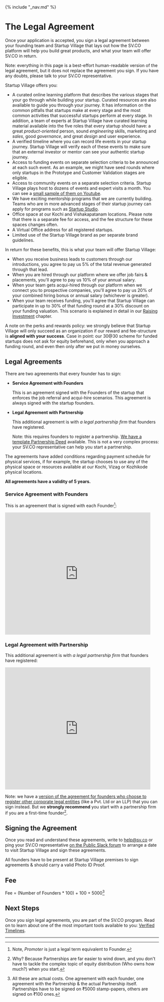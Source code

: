{% include "_nav.md" %}

# The Legal Agreement

Once your application is accepted, you sign a legal agreement between your founding team and Startup Village that lays out how the SV.CO platform will help you build great products, and what your team will offer SV.CO in return.

Note: everything in this page is a best-effort human-readable version of the legal agreement, but it does not replace the agreement you sign. If you have any doubts, please talk to your SV.CO representative.

Startup Village offers you:

* A curated online learning platform that describes the various stages that your go through while building your startup. Curated resources are also available to guide you through your journey. It has information on the common pitfalls that startups make at every stage and the most common activities that successful startups perform at every stage. In addition, a team of experts at Startup Village have curated learning material available into the five roles that every startup should have: a great *product-oriented* person, sound *engineering* skills, marketing and *sales*, good *governance*, and great *design* and user experience.
* A verified timeline where you can record life events in your startup journey. Startup Village will verify each of these events to make sure that an external investor or mentor can see your authentic startup journey.
* Access to funding events on separate selection criteria to be announced at each such event. As an example, we might have seed rounds where only startups in the Prototype and Customer Validation stages are eligible.
* Access to community events on a separate selection criteria. Startup Village plays host to dozens of events and expert visits a month. You can see a [small sample of them on Youtube](https://www.youtube.com/user/TheStartupVillage).
* We have exciting mentorship programs that we are currently building. Teams who are in more advanced stages of their startup journey can apply for programs such as [Startup Studio](http://startupstudio.co.in).
* Office space at our Kochi and Vishakapatanam locations. Please note that there is a separate fee for access, and the fee structure for these spaces changes often.
* A Virtual Office address for all registered startups.
* Limited use of the Startup Village brand as per separate brand guidelines.

In return for these benefits, this is what your team will offer Startup Village:

* When you receive business leads to customers through our introductions, you agree to pay us 5% of the total revenue generated through that lead.
* When you are hired through our platform where we offer job fairs & placements, you'll agree to pay us 10% of your annual salary.
* When your team gets acqui-hired through our platform when we connect you to prospective companies, you'll agree to pay us 20% of your combined hiring bonus or annual salary (whichever is greater).
* When your team receives funding, you'll agree that Startup Village can participate in up to 30% of that funding round at a 30% discount on your funding valuation. This scenario is explained in detail in our [Raising Investment](6-raising-investment.md) chapter.

A note on the perks and rewards policy: we strongly believe that Startup Village will only succeed as an organization if our reward and fee-structure is **aligned with your success**. Case in point: our 30@30 scheme for funded startups does not ask for equity beforehand, only when you approach a funding round, and even then only after we put in money ourselves.

## Legal Agreements

There are two agreements that every founder has to sign:

* **Service Agreement with Founders**

   This is an agreement signed with the Founders of the startup that enforces the job referral and acqui-hire scenarios. This agreement is always signed with the startup founders.
  
* **Legal Agreement with Partnership**

   This additional agreement is with *a legal partnership firm* that founders have registered.
   
   Note: this requires founders to register a partnership. [We have a template Partnership Deed](http://www.slideshare.net/svlabs/startup-partnership-deed) available. This is not a very complex process: your SV.CO representative can help you start a partnership.
   
The agreements have added conditions regarding payment schedule for physical services, if for example, the startup chooses to use any of the physical space or resources available at our Kochi, Vizag or Kozhikode physical locations. 

**All agreements have a validity of 5 years.**

### Service Agreement with Founders

This is an agreement that is signed with each Founder[^1]:

<iframe src="https://www.slideshare.net/slideshow/embed_code/key/LbIal53MoA0g3O" width="476" height="400" frameborder="0" marginwidth="0" marginheight="0" scrolling="no"></iframe>

### Legal Agreement with Partnership

This additional agreement is with *a legal partnership firm* that founders have registered:

<iframe src="https://www.slideshare.net/slideshow/embed_code/key/kJt4PsLG26RROe" width="476" height="400" frameborder="0" marginwidth="0" marginheight="0" scrolling="no"></iframe>

Note: we have a [version of the agreement for founders who choose to register other corporate legal entities](http://www.slideshare.net/svlabs/physical-incubation-services-agreement-corporate) (like a Pvt. Ltd or an LLP) that you can sign instead. But we **strongly recommend** you start with a partnership firm if you are a first-time founder[^2].

## Signing the Agreement

Once you read and understand these agreements, write to help@sv.co or ping your SV.CO representative [on the Public Slack forum](1.2-slack.md) to arrange a date to visit Startup Village and sign these agreements.

All founders have to be present at Startup Village premises to sign agreements & should carry a valid Photo ID Proof.

## Fee

Fee = (Number of Founders * 100) + 100 + 5000[^3] 

## Next Steps
Once you sign legal agreements, you are part of the SV.CO program. Read on to learn about one of the most important tools available to you: [Verified Timelines](3-verified-timelines.md).

---
[^1]: Note, *Promoter* is just a legal term equivalent to Founder.
[^2]: Why? Because Partnerships are far easier to wind down, and you don't have to tackle the complex topic of equity distribution (Who owns how much?) when you start.
[^3]: All these are actual costs. One agreement with each founder, one agreement with the Partnership & the actual Partnership itself. Partnerships have to be signed on ₹5000 stamp-papers, others are signed on ₹100 ones.
